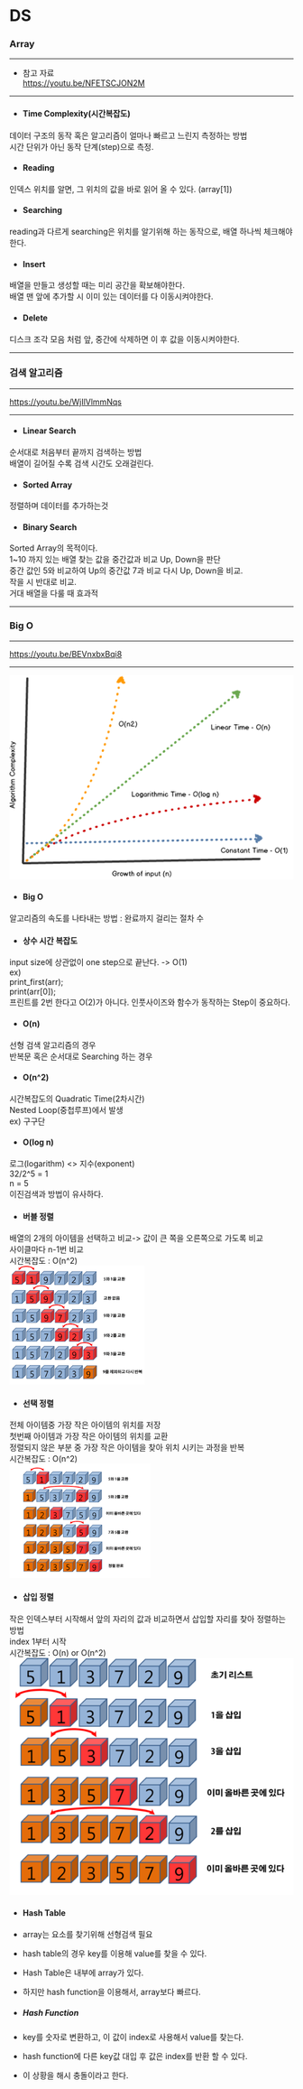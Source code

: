 # DS
### Array
---
- 참고 자료 <br>
https://youtu.be/NFETSCJON2M
---
- #### Time Complexity(시간복잡도)<br>
데이터 구조의 동작 혹은 알고리즘이 얼마나 빠르고 느린지 측정하는 방법<br>
시간 단위가 아닌 동작 단계(step)으로 측정.

- #### Reading <br>
인덱스 위치를 알면, 그 위치의 값을 바로 읽어 올 수 있다. (array[1])
- #### Searching <br>
reading과 다르게 searching은 위치를 알기위해 하는 동작으로, 배열 하나씩 체크해야한다.
- #### Insert <br>
배열을 만들고 생성할 때는 미리 공간을 확보해야한다. <br>
배열 맨 앞에 추가할 시 이미 있는 데이터를 다 이동시켜야한다.
- #### Delete <br>
디스크 조각 모음 처럼 앞, 중간에 삭제하면 이 후 값을 이동시켜야한다.<br>

---

### 검색 알고리즘

---

https://youtu.be/WjIlVlmmNqs <br>

---

- #### Linear Search <br>
순서대로 처음부터 끝까지 검색하는 방법<br>
배열이 길어질 수록 검색 시간도 오래걸린다.
- #### Sorted Array
정렬하며 데이터를 추가하는것
- #### Binary Search
Sorted Array의 목적이다. <br>
1~10 까지 있는 배열
찾는 값을 중간값과 비교 Up, Down을 판단<br>
중간 값인 5와 비교하여 Up의 중간값 7과 비교 다시 Up, Down을 비교.<br>
작을 시 반대로 비교.<br>
거대 배열을 다룰 때 효과적

---

### Big O
---
https://youtu.be/BEVnxbxBqi8

---
![ex_screenshot](../img/complexmap.png)

- #### Big O <br>
알고리즘의 속도를 나타내는 방법 : 완료까지 걸리는 절차 수
<br>

- #### 상수 시간 복잡도<br>
input size에 상관없이 one step으로 끝난다. -> O(1)<br>
ex) <br>
print_first(arr);<br>
print(arr[0]);<br>
프린트를 2번 한다고 O(2)가 아니다.
인풋사이즈와 함수가 동작하는 Step이 중요하다.

- #### O(n) <br>
선형 검색 알고리즘의 경우<br>
반복문 혹은 순서대로 Searching 하는 경우

- #### O(n^2)<br>
시간복잡도의 Quadratic Time(2차시간)<br>
Nested Loop(중첩루프)에서 발생<br>
ex) 구구단

- #### O(log n)<br>
로그(logarithm) <> 지수(exponent)<br>
32/2^5 = 1<br>
n = 5<br>
이진검색과 방법이 유사하다.

- #### 버블 정렬 <br>
배열의 2개의 아이템을 선택하고 비교-> 값이 큰 쪽을 오른쪽으로 가도록 비교<br>
사이클마다 n-1번 비교<br>
시간복잡도 : O(n^2)<br>
![ex_screenshot](../img/bubble.png)<br>

- #### 선택 정렬 <br>
전체 아이템중 가장 작은 아이템의 위치를 저장<br>
첫번째 아이템과 가장 작은 아이템의 위치를 교환<br>
정렬되지 않은 부분 중 가장 작은 아이템을 찾아 위치 시키는 과정을 반복<br>
시간복잡도 : O(n^2)<br>
![ex_screenshot](../img/select.png)<br>

- #### 삽입 정렬 <br>
작은 인덱스부터 시작해서 앞의 자리의 값과 비교하면서 삽입할 자리를 찾아 정렬하는 방법<br>
index 1부터 시작<br>
시간복잡도 : O(n) or O(n^2)<br>
![ex_screenshot](../img/insert.png)<br>

- #### Hash Table <br>
- array는 요소를 찾기위해 선형검색 필요
- hash table의 경우 key를 이용해 value를 찾을 수 있다.
- Hash Table은 내부에 array가 있다.
- 하지만 hash function을 이용해서, array보다 빠르다.

- ##### Hash Function
- key를 숫자로 변환하고, 이 값이 index로 사용해서 value를 찾는다.
- hash function에 다른 key값 대입 후 값은 index를 반환 할 수 있다. 
- 이 상황을 해시 충돌이라고 한다.
